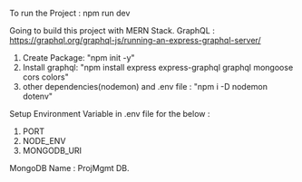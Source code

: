 To run the Project : npm run dev

Going to build this project with MERN Stack.
GraphQL : https://graphql.org/graphql-js/running-an-express-graphql-server/

1. Create Package: "npm init -y"
2. Install graphql: "npm install express express-graphql graphql mongoose cors colors"
3. other dependencies(nodemon) and .env file : "npm i -D nodemon dotenv"

Setup Environment Variable in .env file for the below : 
1. PORT
2. NODE_ENV
3. MONGODB_URI

MongoDB Name : ProjMgmt DB.

